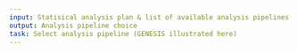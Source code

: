 ```yaml
---
input: Statisical analysis plan & list of available analysis pipelines
output: Analysis pipeline choice
task: Select analysis pipeline (GENESIS illustrated here)
---
```

